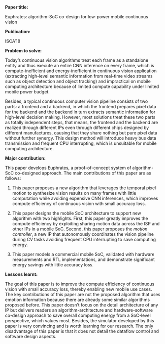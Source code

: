 **Paper title:**

Euphrates: algorithm-SoC co-design for low-power mobile continuous vision

**Publication:**

ISCA’18

**Problem to solve:**

Today’s continuous vision algorithms treat each frame as a standalone entity and
thus execute an entire CNN inference on every frame, which is
compute-inefficient and energy-inefficient in continuous vision application
(extracting high-level semantic information from real-time video streams such as
object detection and object tracking) and impractical on mobile computing
architecture because of limited compute capability under limited mobile power
budget.

Besides, a typical continuous computer vision pipeline consists of two parts: a
frontend and a backend, in which the frontend prepares pixel data for the
backend and the backend in turn extracts semantic information for high-level
decision making. However, most solutions treat these two parts as totally
independent steps, that means, the frontend and the backend are realized through
different IPs even through different chips designed by different manufactures,
causing that they share nothing but pure pixel data without further synergy.
This design method will introduce heavy bus data transmission and frequent CPU
interrupting, which is unsuitable for mobile computing architecture.

**Major contribution:**

This paper develops Euphrates, a proof-of-concept system of algorithm-SoC
co-designed approach. The main contributions of this paper are as follows:

1.  This paper proposes a new algorithm that leverages the temporal pixel motion
    to synthesize vision results on many frames with little computation while
    avoiding expensive CNN inferences, which improves compute efficiency of
    continuous vision with small accuracy loss.

2.  This paper designs the mobile SoC architecture to support new algorithm with
    two highlights. First, this paper greatly improves the compute efficiency by
    exploiting sharing motion data across the ISP and other IPs in a mobile SoC.
    Second, this paper proposes the *motion controller*, a new IP that
    autonomously coordinates the vision pipeline during CV tasks avoiding
    frequent CPU interrupting to save computing energy.

3.  This paper models a commercial mobile SoC, validated with hardware
    measurements and RTL implementations, and demonstrate significant energy
    savings with little accuracy loss.

**Lessons learnt:**

The goal of this paper is to improve the compute efficiency of continuous vision
with small accuracy loss, thereby enabling new mobile use cases. The key
contributions of this paper are not the proposed algorithm that uses emotion
information because there are already some similar algorithms proposed before.
This paper doesn’t focus on the detail architecture of any IP but delivers
readers an algorithm-architecture and hardware-software co-design approach to
save overall computing energy from a SoC-level perspective, which values most.
Besides, the simulator developed by this paper is very convincing and is worth
learning for our research. The only disadvantage of this paper is that it does
not detail the dataflow control and software design aspects.
